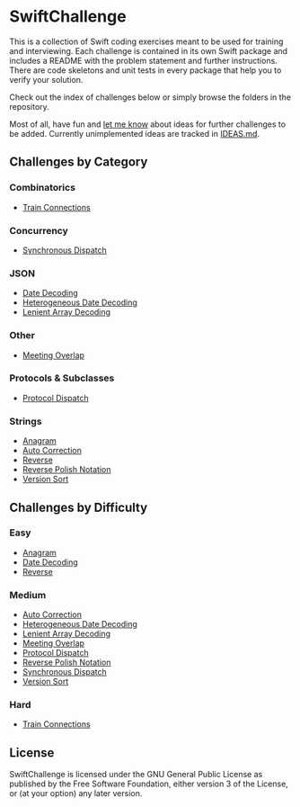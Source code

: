 SwiftChallenge
==============

This is a collection of Swift coding exercises meant to be used for training and
interviewing. Each challenge is contained in its own Swift package and includes
a README with the problem statement and further instructions. There are code
skeletons and unit tests in every package that help you to verify your solution.

Check out the index of challenges below or simply browse the folders in the
repository.

Most of all, have fun and [let me know] about ideas for further challenges to be
added. Currently unimplemented ideas are tracked in [IDEAS.md].

Challenges by Category
----------------------

### Combinatorics

-   [Train Connections]

### Concurrency

-   [Synchronous Dispatch]

### JSON

-   [Date Decoding]
-   [Heterogeneous Date Decoding]
-   [Lenient Array Decoding]

### Other

-   [Meeting Overlap]

### Protocols & Subclasses

-   [Protocol Dispatch]

### Strings

-   [Anagram]
-   [Auto Correction]
-   [Reverse]
-   [Reverse Polish Notation]
-   [Version Sort]

Challenges by Difficulty
------------------------

### Easy

-   [Anagram]
-   [Date Decoding]
-   [Reverse]

### Medium

-   [Auto Correction]
-   [Heterogeneous Date Decoding]
-   [Lenient Array Decoding]
-   [Meeting Overlap]
-   [Protocol Dispatch]
-   [Reverse Polish Notation]
-   [Synchronous Dispatch]
-   [Version Sort]

### Hard

-   [Train Connections]

License
-------

SwiftChallenge is licensed under the GNU General Public License as published by
the Free Software Foundation, either version 3 of the License, or (at your
option) any later version.

  [let me know]: mailto:n0-0ne+swiftchallenge@mailbox.org
  [IDEAS.md]: IDEAS.md
  [Train Connections]: Combinatorics/TrainConnections
  [Synchronous Dispatch]: Concurrency/SynchronousDispatch
  [Date Decoding]: JSON/DateDecoding
  [Heterogeneous Date Decoding]: JSON/HeterogeneousDateDecoding
  [Lenient Array Decoding]: JSON/LenientArrayDecoding
  [Meeting Overlap]: Other/MeetingOverlap
  [Protocol Dispatch]: Protocols%20&%20Subclasses/ProtocolDispatch
  [Anagram]: Strings/Anagram
  [Auto Correction]: Strings/AutoCorrection
  [Reverse]: Strings/Reverse
  [Reverse Polish Notation]: Strings/ReversePolishNotation
  [Version Sort]: Strings/VersionSort
